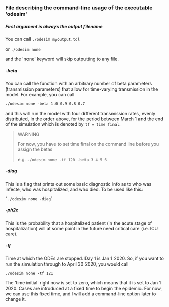 ### File describing the command-line usage of the executable 'odesim'

##### First argument is always the output filename

You can call `./odesim myoutput.tdl`

or `./odesim none`

and the 'none' keyword will skip outputting to any file.


##### -beta

You can call the function with an arbitrary number of beta parameters (transmission parameters) that allow for time-varying transmission in the model.  For example, you can call

   `./odesim none -beta 1.0 0.9 0.8 0.7`
   
and this will run the model with four different transmission rates, evenly distributed, in the order above, for the period between March 1 and the end of the simulation which is denoted by `tf = time final`.  


> WARNING
>
> For now, you have to set time final on the command line before you assign the betas
>
> e.g. `./odesim none -tf 120 -beta 3 4 5 6`

##### -diag

This is a flag that prints out some basic diagnostic info as to who was infecte, who was hospitalized, and who died.  To be used like this:

    `./odesim none -diag`

##### -ph2c

This is the probability that a hospitalized patient (in the acute stage of hospitalization) will at some point in the future need critical care (i.e. ICU care).


##### -tf
Time at which the ODEs are stopped. Day 1 is Jan 1 2020.  So, if you want to run the simulation through to April 30 2020, you would call

   `./odesim none -tf 121`
   
The 'time initial' right now is set to zero, which means that it is set to Jan 1 2020.  Cases are introduced at a fixed time to begin the epidemic.  For now, we can use this fixed time, and I will add a command-line option later to change it.
